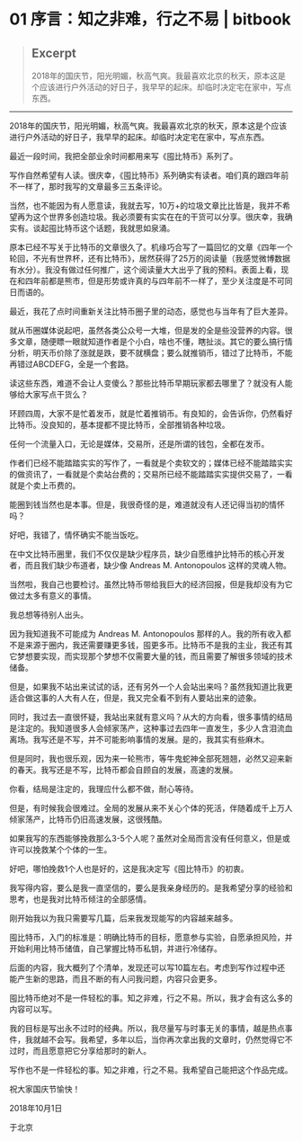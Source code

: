 # 01 序言：知之非难，行之不易 | bitbook

> ## Excerpt
> 2018年的国庆节，阳光明媚，秋高气爽。我最喜欢北京的秋天，原本这是个应该进行户外活动的好日子，我早早的起床。却临时决定宅在家中，写点东西。

---
2018年的国庆节，阳光明媚，秋高气爽。我最喜欢北京的秋天，原本这是个应该进行户外活动的好日子，我早早的起床。却临时决定宅在家中，写点东西。

最近一段时间，我把全部业余时间都用来写《囤比特币》系列了。

写作自然希望有人读。很庆幸，《囤比特币》系列确实有读者。咱们真的跟四年前不一样了，那时我写的文章最多三五条评论。

当然，也不能因为有人愿意读，我就去写，10万+的垃圾文章比比皆是，我并不希望再为这个世界多创造垃圾。我必须要有实实在在的干货可以分享。很庆幸，我确实有。谈起囤比特币这个话题，我就思如泉涌。

原本已经不写关于比特币的文章很久了。机缘巧合写了一篇回忆的文章《四年一个轮回，不光有世界杯，还有比特币》，居然获得了25万的阅读量（我感觉微博数据有水分）。我没有做过任何推广，这个阅读量大大出乎了我的预料。表面上看，现在和四年前都是熊市，但是形势或许真的与四年前不一样了，至少关注度是不可同日而语的。

最近，我花了点时间重新关注比特币圈子里的动态，感觉也与当年有了巨大差异。

就从币圈媒体说起吧，虽然各类公众号一大堆，但是发的全是些没营养的内容。很多文章，随便瞟一眼就知道作者是个小白，啥也不懂，瞎扯淡。其它的要么搞行情分析，明天币价除了涨就是跌，要不就横盘；要么就推销币，错过了比特币，不能再错过ABCDEFG，全是一个套路。

读这些东西，难道不会让人变傻么？那些比特币早期玩家都去哪里了？就没有人能够给大家写点干货么？

环顾四周，大家不是忙着发币，就是忙着推销币。有良知的，会告诉你，仍然看好比特币。没良知的，基本提都不提比特币，全部推销各种垃圾。

任何一个流量入口，无论是媒体，交易所，还是所谓的钱包，全都在发币。

作者们已经不能踏踏实实的写作了，一看就是个卖软文的；媒体已经不能踏踏实实的做资讯了，一看就是个卖站台费的；交易所已经不能踏踏实实提供交易了，一看就是个卖上币费的。

能圈到钱当然也是本事。但是，我很奇怪的是，难道就没有人还记得当初的情怀吗？

好吧，我错了，情怀确实不能当饭吃。

在中文比特币圈里，我们不仅仅是缺少程序员，缺少自愿维护比特币的核心开发者，而且我们缺少布道者，缺少像 Andreas M. Antonopoulos 这样的灵魂人物。

当然啦，我自己也要检讨。虽然比特币带给我巨大的经济回报，但是我却没有为它做过太多有意义的事情。

我总想等待别人出头。

因为我知道我不可能成为 Andreas M. Antonopoulos 那样的人。我的所有收入都不是来源于圈内，我还需要赚更多钱，囤更多币。比特币不是我的主业，我还有其它梦想要实现，而实现那个梦想不仅需要大量的钱，而且需要了解很多领域的技术储备。

但是，如果我不站出来试试的话，还有另外一个人会站出来吗？虽然我知道比我更适合做这事的人大有人在，但是，我又完全看不到有人要站出来的迹象。

同时，我过去一直很怀疑，我站出来就有意义吗？从大的方向看，很多事情的结局是注定的。我知道很多人会倾家荡产，这种事过去四年一直发生，多少人含泪流血离场。我写还是不写，并不可能影响事情的发展。是的，我其实有些麻木。

但是同时，我也很乐观，因为来一轮熊市，等牛鬼蛇神全部死翘翘，必然又迎来新的春天。我写还是不写，比特币都会自顾自的发展，高速的发展。

你看，结局是注定的，我理应什么都不做，耐心等待。

但是，有时候我会很难过。全局的发展从来不关心个体的死活，伴随着成千上万人倾家荡产，比特币仍旧高速发展，这很残酷。

如果我写的东西能够挽救那么3-5个人呢？虽然对全局而言没有任何意义，但是或许可以挽救某个个体的一生。

好吧，哪怕挽救1个人也是好的，这是我决定写《囤比特币》的初衷。

我写得内容，要么是我一直坚信的，要么是我亲身经历的。是我希望分享的经验和思考，也是我对比特币倾注的全部感情。

刚开始我以为我只需要写几篇，后来我发现能写的内容越来越多。

囤比特币，入门的标准是：明确比特币的目标，愿意参与实验，自愿承担风险，并开始利用比特币储值，自己掌握比特币私钥，并进行冷储存。

后面的内容，我大概列了个清单，发现还可以写10篇左右。考虑到写作过程中还能产生新的思路，而且不断的有人问我问题，内容只会更多。

囤比特币绝对不是一件轻松的事。知之非难，行之不易。所以，我才会有这么多的内容可以写。

我的目标是写出永不过时的经典。所以，我尽量写与时事无关的事情，越是热点事件，我就越不会写。我希望，多年以后，当你再次拿出我的文章时，仍然觉得它不过时，而且愿意把它分享给那时的新人。

写作也不是一件轻松的事。知之非难，行之不易。我希望自己能把这个作品完成。

祝大家国庆节愉快！

2018年10月1日

于北京
